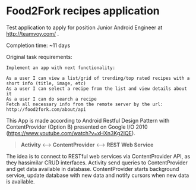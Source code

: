 # Food2Fork recipes application

Test application to apply for position Junior Android Engineer at http://teamvoy.com/ .

Completion time: ~11 days

Original task requirements:

    Implement an app with next functionality:

    As a user I can view a list/grid of trending/top rated recipes with a short info (title, image, etc)
    As a user I can select a recipe from the list and view details about it
    As a user I can do search a recipe
    Fetch all necessary info from the remote server by the url: http://food2fork.com/about/api
    

This App is made according to Android Restful Design Pattern with ContentProvider (Option B)
presented on Google I/O 2010 (https://www.youtube.com/watch?v=xHXn3Kg2IQE). 

><p><b>Activity</b> <--> <b>ContentProvider</b> <--> <b>REST Web Service</b></p>

The idea is to connect to RESTful web services via ContentProvider API, as they hassimilar CRUD interfaces.
Activity send queries to ContentProvider and get data available in database.
ContentProvider starts background service, update database with new data and
notify cursors when new data is available.

